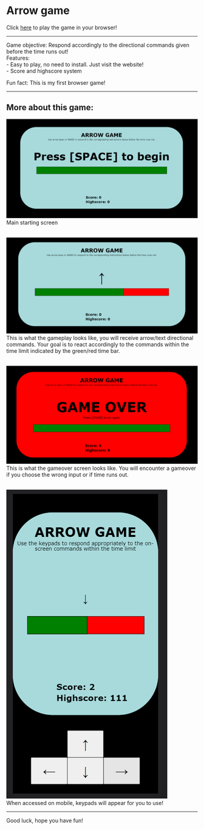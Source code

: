 # Arrow game <br>
Click <a href='https://jspoh.github.io/games/arrow_game/ag.html' target='_blank'>here</a> to play the game in your browser!
<hr>
Game objective: Respond accordingly to the directional commands given before the time runs out! <br>
Features: <br>
- Easy to play, no need to install. Just visit the website! <br>
- Score and highscore system <br>

Fun fact: This is my first browser game!
<hr>

## More about this game: <br>

<img src='lib/main.PNG'> <br>
Main starting screen <br>
<br>

<img src='lib/gameplay.PNG'> <br>
This is what the gameplay looks like, you will receive arrow/text directional commands. Your goal is to react accordingly to the commands within the time limit indicated by the green/red time bar. <br>
<br>

<img src='lib/gameover.PNG'> <br>
This is what the gameover screen looks like. You will encounter a gameover if you choose the wrong input or if time runs out. <br>
<br>

<img src='lib/mobile.PNG'> <br>
When accessed on mobile, keypads will appear for you to use! <br>
<hr>
Good luck, hope you have fun!
